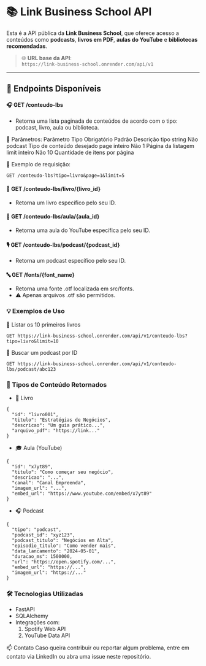 # 📚 Link Business School API

Esta é a API pública da **Link Business School**, que oferece acesso a conteúdos como **podcasts**, **livros em PDF**, **aulas do YouTube** e **bibliotecas recomendadas**.

> 🌐 **URL base da API**:  
> `https://link-business-school.onrender.com/api/v1`

---

## 📌 Endpoints Disponíveis


#### 🎧 GET /conteudo-lbs
- Retorna uma lista paginada de conteúdos de acordo com o tipo: podcast, livro, aula ou biblioteca.

🔸 Parâmetros:
Parâmetro	Tipo	Obrigatório	Padrão	Descrição
tipo	string	Não	podcast	Tipo de conteúdo desejado
page	inteiro	Não	1	Página da listagem
limit	inteiro	Não	10	Quantidade de itens por página

🔹 Exemplo de requisição:
```
GET /conteudo-lbs?tipo=livro&page=1&limit=5
```


#### 📄 GET /conteudo-lbs/livro/{livro_id}
- Retorna um livro específico pelo seu ID.

#### 🎥 GET /conteudo-lbs/aula/{aula_id}
- Retorna uma aula do YouTube específica pelo seu ID.

#### 🎙️ GET /conteudo-lbs/podcast/{podcast_id}
- Retorna um podcast específico pelo seu ID.

#### 🔤 GET /fonts/{font_name}
- Retorna uma fonte .otf localizada em src/fonts.
- ⚠️ Apenas arquivos .otf são permitidos.

### 💡 Exemplos de Uso

🔹 Listar os 10 primeiros livros
```
GET https://link-business-school.onrender.com/api/v1/conteudo-lbs?tipo=livro&limit=10
```

🔹 Buscar um podcast por ID
```
GET https://link-business-school.onrender.com/api/v1/conteudo-lbs/podcast/abc123
````

### 🧩 Tipos de Conteúdo Retornados

- 📘 Livro
```
{
  "id": "livro001",
  "titulo": "Estratégias de Negócios",
  "descricao": "Um guia prático...",
  "arquivo_pdf": "https://link..."
}
````

- 🎓 Aula (YouTube)
```
{
  "id": "x7yt89",
  "titulo": "Como começar seu negócio",
  "descricao": "...",
  "canal": "Canal Empreenda",
  "imagem_url": "...",
  "embed_url": "https://www.youtube.com/embed/x7yt89"
}
```

- 🎧 Podcast
```
{
  "tipo": "podcast",
  "podcast_id": "xyz123",
  "podcast_titulo": "Negócios em Alta",
  "episodio_titulo": "Como vender mais",
  "data_lancamento": "2024-05-01",
  "duracao_ms": 1500000,
  "url": "https://open.spotify.com/...",
  "embed_url": "https://...",
  "imagem_url": "https://..."
}
```

### 🛠️ Tecnologias Utilizadas

- FastAPI
- SQLAlchemy
- Integrações com:
    1. Spotify Web API
    2. YouTube Data API

📫 Contato
Caso queira contribuir ou reportar algum problema, entre em contato via LinkedIn ou abra uma issue neste repositório.
